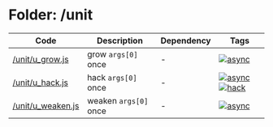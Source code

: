 # Folder: /unit
Code|Description|Dependency|Tags
-|-|-|-
[/unit/u_grow.js](./u_grow.js)|grow `args[0]` once|-|[![async](https://img.shields.io/badge/-async-black)](#async)
[/unit/u_hack.js](./u_hack.js)|hack `args[0]` once|-|[![async](https://img.shields.io/badge/-async-black)](#async)[![hack](https://img.shields.io/badge/-hack-green)](#hack)
[/unit/u_weaken.js](./u_weaken.js)|weaken `args[0]` once|-|[![async](https://img.shields.io/badge/-async-black)](#async)
